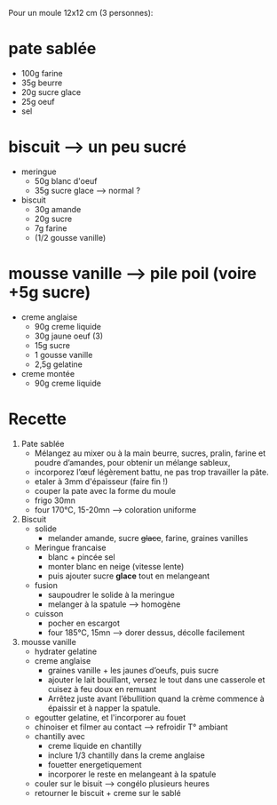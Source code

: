 Pour un moule 12x12 cm (3 personnes):

# pate sablée
- 100g farine
- 35g beurre
- 20g sucre glace
- 25g oeuf
- sel

# biscuit --> un peu sucré
- meringue
    - 50g blanc d'oeuf
    - 35g sucre glace --> normal ?
- biscuit
    - 30g amande
    - 20g sucre
    - 7g farine
    - (1/2 gousse vanille)

# mousse vanille --> pile poil (voire +5g sucre)
- creme anglaise
    - 90g creme liquide
    - 30g jaune oeuf (3)
    - 15g sucre
    - 1 gousse vanille
    - 2,5g gelatine
- creme montée
    - 90g creme liquide

# Recette
1. Pate sablée
    - Mélangez au mixer ou à la main beurre, sucres, pralin, farine et poudre d’amandes, pour obtenir un  mélange sableux, 
    - incorporez l’œuf légèrement battu, ne pas trop travailler la pâte.  
    - etaler à 3mm d'épaisseur (faire fin !)
    - couper la pate avec la forme du moule
    - frigo 30mn
    - four 170°C, 15-20mn --> coloration uniforme
2. Biscuit
    - solide
        - melander amande, sucre ~~glace~~, farine, graines vanilles
    - Meringue francaise
        - blanc + pincée sel
        - monter blanc en neige (vitesse lente)
        - puis ajouter sucre **glace** tout en melangeant
    - fusion
        - saupoudrer le solide à la meringue
        - melanger à la spatule --> homogène
    - cuisson
        - pocher en escargot
        - four 185°C, 15mn --> dorer dessus, décolle facilement 
3. mousse vanille
    - hydrater gelatine
    - creme anglaise
        - graines vanille + les jaunes d’oeufs, puis sucre
        - ajouter le lait bouillant, versez le tout dans une casserole et cuisez à feu doux en remuant
        - Arrêtez juste avant l’ébullition quand la crème commence à épaissir et à napper la spatule.
    - egoutter gelatine, et l'incorporer au fouet
    - chinoiser et filmer au contact --> refroidir T° ambiant
    - chantilly avec
        - creme liquide en chantilly
        - inclure 1/3 chantilly dans la creme anglaise
        - fouetter energetiquement
        - incorporer le reste en melangeant à la spatule
    - couler sur le bisuit --> congélo plusieurs heures
    - retourner le biscuit + creme sur le sablé
